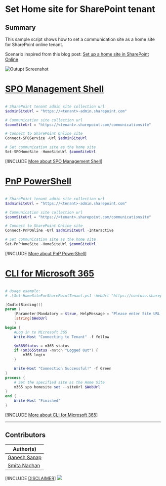 

# Set Home site for SharePoint tenant

## Summary

This sample script shows how to set a communication site as a home site for SharePoint online tenant.

Scenario inspired from this blog post: [Set up a home site in SharePoint Online](https://ganeshsanapblogs.wordpress.com/2021/03/17/set-up-a-home-site-in-sharepoint-online)

![Outupt Screenshot](assets/output.png)

# [SPO Management Shell](#tab/spoms-ps)

```powershell

# SharePoint tenant admin site collection url
$adminSiteUrl = "https://<tenant>-admin.sharepoint.com"

# Communication site collection url
$commSiteUrl = "https://<tenant>.sharepoint.com/communicationsite"

# Connect to SharePoint Online site
Connect-SPOService -Url $adminSiteUrl

# Set communication site as the home site
Set-SPOHomeSite -HomeSiteUrl $commSiteUrl

```

[!INCLUDE [More about SPO Management Shell](../../docfx/includes/MORE-SPOMS.md)]

# [PnP PowerShell](#tab/pnpps)

```powershell

# SharePoint tenant admin site collection url
$adminSiteUrl = "https://<tenant>-admin.sharepoint.com"

# Communication site collection url
$commSiteUrl = "https://<tenant>.sharepoint.com/communicationsite"

# Connect to SharePoint Online site
Connect-PnPOnline -Url $adminSiteUrl -Interactive

# Set communication site as the home site
Set-PnPHomeSite -HomeSiteUrl $commSiteUrl

```
[!INCLUDE [More about PnP PowerShell](../../docfx/includes/MORE-PNPPS.md)]

# [CLI for Microsoft 365](#tab/cli-m365-ps)
```powershell

# Usage example:
# .\Set-HomeSiteForSharePointTenant.ps1 -WebUrl "https://contoso.sharepoint.com/sites/Intranet"

[CmdletBinding()]
param (
    [Parameter(Mandatory = $true, HelpMessage = "Please enter Site URL, e.g. https://contoso.sharepoint.com/sites/Intranet")]
    [string]$WebUrl
    )
begin {
    #Log in to Microsoft 365
    Write-Host "Connecting to Tenant" -f Yellow

    $m365Status = m365 status
    if ($m365Status -match "Logged Out") {
        m365 login
    }

    Write-Host "Connection Successful!" -f Green 
}
process {
    # Set the specified site as the Home Site
    m365 spo homesite set --siteUrl $WebUrl
}
end { 
    Write-Host "Finished"
}
```
[!INCLUDE [More about CLI for Microsoft 365](../../docfx/includes/MORE-CLIM365.md)]

***

## Contributors

| Author(s) |
|-----------|
| [Ganesh Sanap](https://twitter.com/GaneshSanap20) |
| [Smita Nachan](https://github.com/SmitaNachan) |


[!INCLUDE [DISCLAIMER](../../docfx/includes/DISCLAIMER.md)]
<img src="https://m365-visitor-stats.azurewebsites.net/script-samples/scripts/spo-set-home-site" aria-hidden="true" />
